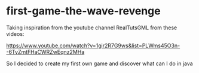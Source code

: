 # first-game-the-wave-revenge

Taking inspiration from the youtube channel RealTutsGML from these videos: 

https://www.youtube.com/watch?v=1gir2R7G9ws&list=PLWms45O3n--6TvZmtFHaCWRZwEqnz2MHa

So I decided to create my first own game and discover what can I do in java

